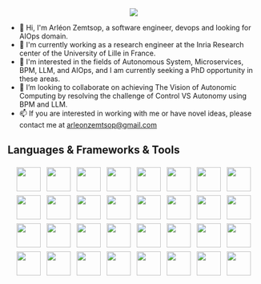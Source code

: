 <link rel="stylesheet" type='text/css' href="https://cdn.jsdelivr.net/gh/devicons/devicon@latest/devicon.min.css" />
          
<div align="center">
    <img src="https://readme-typing-svg.demolab.com?font=Permanent+Marker&size=45&duration=4000&pause=1000&center=true&vCenter=true&random=true&width=500&height=90&lines=Hi+There!%F0%9F%91%8B;I'm+Arleon+Zemtsop!;AKA+Cerberus🐺🐺🐺")
"/>
</div>

- 👋 Hi, I'm Arléon Zemtsop, a software engineer, devops and looking for AIOps domain. </br>
- 👀 I'm currently working as a research engineer at the Inria Research center of the University of Lille in France. </br>
- 🌱 I'm interested in the fields of Autonomous System, Microservices, BPM, LLM, and AIOps, and I am currently seeking a PhD opportunity in these areas. </br>
- 💞️ I’m looking to collaborate on achieving The Vision of Autonomic Computing by resolving the challenge of Control VS Autonomy using BPM and LLM. </br>
- 📫 If you are interested in working with me or have novel ideas, please contact me at arleonzemtsop@gmail.com </br>

## Languages & Frameworks & Tools

<p align="center">
          <img height="48" src="https://cdn.jsdelivr.net/gh/devicons/devicon@latest/icons/java/java-original.svg" style="margin: 4px">
    <img height="48" src="https://cdn.jsdelivr.net/gh/devicons/devicon@latest/icons/python/python-original.svg" style="margin: 4px">
<img height="48" src="https://cdn.jsdelivr.net/gh/devicons/devicon@latest/icons/javascript/javascript-plain.svg" style="margin: 4px">
<img height="48" src="https://cdn.jsdelivr.net/gh/devicons/devicon@latest/icons/html5/html5-plain.svg" style="margin: 4px">
          <img height="48" src="https://cdn.jsdelivr.net/gh/devicons/devicon@latest/icons/css3/css3-plain.svg" style="margin: 4px">
          <img height="48" src="https://cdn.jsdelivr.net/gh/devicons/devicon@latest/icons/mongodb/mongodb-plain.svg" style="margin: 4px">
<img height="48" src="https://cdn.jsdelivr.net/gh/devicons/devicon@latest/icons/npm/icons/npm/npm-original-wordmark.svg" style="margin: 4px">
<img height="48" src="https://cdn.jsdelivr.net/gh/devicons/devicon@latest/icons/nodejs/nodejs-plain.svg" style="margin: 4px">
          <img height="48" src="https://cdn.jsdelivr.net/gh/devicons/devicon@latest/icons/nginx/nginx-original.svg" style="margin: 4px">
    <img height="48" src="https://cdn.jsdelivr.net/gh/devicons/devicon@latest/icons/bash/bash-original.svg" style="margin: 4px">
    <img height="48" src="https://cdn.jsdelivr.net/gh/devicons/devicon@latest/icons/linux/linux-original.svg" style="margin: 4px">
    <img height="48" src="https://cdn.jsdelivr.net/gh/devicons/devicon@latest/icons/archlinux/archlinux-original.svg" style="margin: 4px">
    <img height="48" src="https://cdn.jsdelivr.net/gh/devicons/devicon@latest/icons/ubuntu/ubuntu-original.svg" style="margin: 4px">
    <img height="48" src="https://cdn.jsdelivr.net/gh/devicons/devicon@latest/icons/vscode/vscode-original.svg" style="margin: 4px">
    <img height="48" src="https://cdn.jsdelivr.net/gh/devicons/devicon@latest/icons/intellij/intellij-original.svg" style="margin: 4px">
    <img height="48" src="https://cdn.jsdelivr.net/gh/devicons/devicon@latest/icons/jupyter/jupyter-original.svg" style="margin: 4px">
    <img height="48" src="https://cdn.jsdelivr.net/gh/devicons/devicon@latest/icons/anaconda/anaconda-original.svg"  style="margin: 4px">
    <img height="48" src="https://cdn.jsdelivr.net/gh/devicons/devicon@latest/icons/azure/azure-original.svg" style="margin: 4px">
    <img height="48" src="https://cdn.jsdelivr.net/gh/devicons/devicon@latest/icons/docker/docker-original.svg" style="margin: 4px">
    <img height="48" src="https://cdn.jsdelivr.net/gh/devicons/devicon@latest/icons/git/git-original.svg" style="margin: 4px">
    <img height="48" src="https://cdn.jsdelivr.net/gh/devicons/devicon@latest/icons/github/github-original.svg" style="margin: 4px">
    <img height="48" src="https://cdn.jsdelivr.net/gh/devicons/devicon@latest/icons/grafana/grafana-original.svg" style="margin: 4px">
    <img height="48" src="https://cdn.jsdelivr.net/gh/devicons/devicon@latest/icons/kubernetes/kubernetes-original.svg" style="margin: 4px">
    <img height="48" src="https://cdn.jsdelivr.net/gh/devicons/devicon@latest/icons/markdown/markdown-original.svg" style="margin: 4px">
    <img height="48" src="https://cdn.jsdelivr.net/gh/devicons/devicon@latest/icons/mysql/mysql-original.svg" style="margin: 4px">
    <img height="48" src="https://cdn.jsdelivr.net/gh/devicons/devicon@latest/icons/prometheus/prometheus-original.svg" style="margin: 4px">
    <img height="48" src="https://cdn.jsdelivr.net/gh/devicons/devicon@latest/icons/pypi/pypi-original.svg" style="margin: 4px">
    <img height="48" src="https://cdn.jsdelivr.net/gh/devicons/devicon@latest/icons/rabbitmq/rabbitmq-original.svg" style="margin: 4px">
    <img height="48" src="https://cdn.jsdelivr.net/gh/devicons/devicon@latest/icons/stackoverflow/stackoverflow-original.svg" style="margin: 4px">
    <img height="48" src="https://cdn.jsdelivr.net/gh/devicons/devicon@latest/icons/streamlit/streamlit-original.svg" style="margin: 4px">
    <img height="48" src="https://cdn.jsdelivr.net/gh/devicons/devicon@latest/icons/kaggle/kaggle-original.svg" style="margin: 4px">
    <img height="48" src="https://cdn.jsdelivr.net/gh/devicons/devicon@latest/icons/cucumber/cucumber-plain.svg" style="margin: 4px">
</p>
